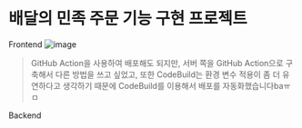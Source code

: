 # 배달의 민족 주문 기능 구현 프로젝트

Frontend
![image](https://user-images.githubusercontent.com/127010049/235811384-c0b9286b-c682-4308-8365-68f1b0bc2281.png)
 > GitHub Action을 사용하여 배포해도 되지만, 서버 쪽을 GitHub Action으로 구축해서 다른 방법을 쓰고 싶었고, 또한 CodeBuild는 환경 변수 적용이 좀 더 유연하다고 생각하기 때문에 CodeBuild를 이용해서 배포를 자동화했습니다baㅠㅁ

Backend

